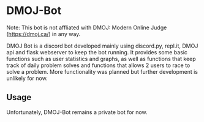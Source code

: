 # DMOJ-Bot
Note: This bot is not affliated with DMOJ: Modern Online Judge (https://dmoj.ca/) in any way.

DMOJ Bot is a discord bot developed mainly using discord.py, repl.it, DMOJ api and flask webserver to keep the bot running. It provides some basic functions such as user statistics and graphs, as well as functions that keep track of daily problem solves and functions that allows 2 users to race to solve a problem.
More functionality was planned but further development is unlikely for now.

## Usage
Unfortunately, DMOJ-Bot remains a private bot for now.
